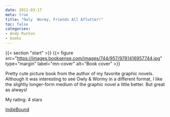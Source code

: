 ```yaml
---
date: 2011-03-17
meta: true
title: "Owly  Wormy, Friends All Aflutter!"
toc: false
categories:
- Andy Runton
- books
---
```


{{< section "start" >}}
{{< figure src="https://images.booksense.com/images/744/957/9781416957744.jpg" type="margin" label="mn-cover" alt="Book cover" >}}

Pretty cute picture book from the author of my favorite graphic novels. Although it was interesting to see Owly &amp; Wormy in a different format, I like the slightly longer-form medium of the graphic novel a little better. But great as always!

My rating: 4 stars  

[IndieBound](https://www.indiebound.org/book/9781416957744)
